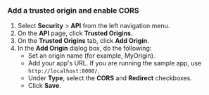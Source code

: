 ###  Add a trusted origin and enable CORS

1. Select **Security** > **API** from the left navigation menu.
1. On the **API** page, click **Trusted Origins**.
1. On the **Trusted Origins** tab, click **Add Origin**.
1. In the **Add Origin** dialog box, do the following:
      * Set an origin name (for example, MyOrigin).
      * Add your app's URL. If you are running the sample app, use `http://localhost:8000/`.
      * Under **Type**, select the **CORS** and **Redirect** checkboxes.
      * Click **Save**.
